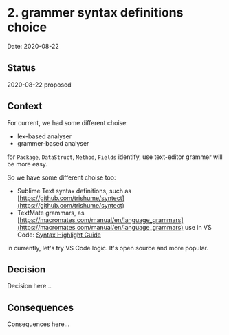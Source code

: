 # 2. grammer syntax definitions choice

Date: 2020-08-22

## Status

2020-08-22 proposed

## Context

For current, we had some different choise:

 - lex-based analyser
 - grammer-based analyser

for  `Package`, `DataStruct`, `Method`, `Fields` identify, use text-editor grammer will be more easy.

So we have some different choise too:

 - Sublime Text syntax definitions, such as [https://github.com/trishume/syntect](https://github.com/trishume/syntect)
 - TextMate grammars, as [https://macromates.com/manual/en/language_grammars](https://macromates.com/manual/en/language_grammars) use in VS Code: [Syntax Highlight Guide](https://code.visualstudio.com/api/language-extensions/syntax-highlight-guide)

 in currently, let's try VS Code logic. It's open source and more popular.

## Decision

Decision here...

## Consequences

Consequences here...
